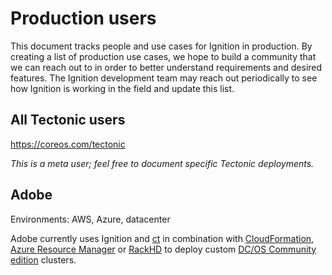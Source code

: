 # Production users

This document tracks people and use cases for Ignition in production. By creating a list of production use cases, we hope to build a community that we can reach out to in order to better understand requirements and desired features. The Ignition development team may reach out periodically to see how Ignition is working in the field and update this list.

## All Tectonic users

https://coreos.com/tectonic

*This is a meta user; feel free to document specific Tectonic deployments.*

## Adobe

Environments: AWS, Azure, datacenter

Adobe currently uses Ignition and [ct](https://github.com/coreos/container-linux-config-transpiler) in combination with [CloudFormation](https://aws.amazon.com/cloudformation/), [Azure Resource Manager](https://docs.microsoft.com/en-us/azure/azure-resource-manager/resource-group-overview) or [RackHD](https://github.com/RackHD) to deploy custom [DC/OS Community edition](https://dcos.io/) clusters.

